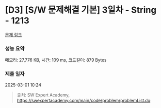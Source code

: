 # [D3] [S/W 문제해결 기본] 3일차 - String - 1213 

[문제 링크](https://swexpertacademy.com/main/code/problem/problemDetail.do?contestProbId=AV14P0c6AAUCFAYi) 

### 성능 요약

메모리: 27,776 KB, 시간: 109 ms, 코드길이: 879 Bytes

### 제출 일자

2025-03-01 10:24



> 출처: SW Expert Academy, https://swexpertacademy.com/main/code/problem/problemList.do